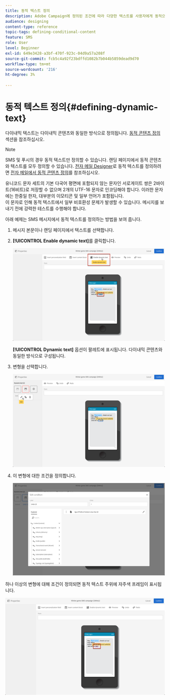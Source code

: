 ```yaml
---
title: 동적 텍스트 정의
description: Adobe Campaign에 정의된 조건에 따라 다양한 텍스트를 사용자에게 동적으로 표시하는 방법을 알아봅니다.
audience: designing
content-type: reference
topic-tags: defining-conditional-content
feature: SMS
role: User
level: Beginner
exl-id: 649e3428-a3bf-470f-923c-04d9a57a208f
source-git-commit: fcb5c4a92f23bdffd1082b7b044b5859dead9d70
workflow-type: tm+mt
source-wordcount: '216'
ht-degree: 3%

---
```


# 동적 텍스트 정의{#defining-dynamic-text}

다이내믹 텍스트는 다이내믹 콘텐츠와 동일한 방식으로 정의됩니다. [동적 콘텐츠 정의](../../designing/using/personalization.md#defining-dynamic-content-in-an-email) 섹션을 참조하십시오.

>[!NOTE]
>
>SMS 및 푸시의 경우 동적 텍스트만 정의할 수 있습니다. 랜딩 페이지에서 동적 콘텐츠와 텍스트를 모두 정의할 수 있습니다. [전자 메일 Designer](../../designing/using/designing-content-in-adobe-campaign.md)로 동적 텍스트를 정의하려면 [전자 메일에서 동적 콘텐츠 정의](../../designing/using/personalization.md#defining-dynamic-content-in-an-email)를 참조하십시오.

유니코드 문자 세트의 기본 다국어 평면에 포함되지 않는 문자인 서로게이트 쌍은 2바이트(16비트)로 저장할 수 없으며 2개의 UTF-16 문자로 인코딩해야 합니다. 이러한 문자에는 한중일 한자, 대부분의 이모티콘 및 일부 언어가 포함됩니다.
<br>이 문자로 인해 동적 텍스트에서 일부 비호환성 문제가 발생할 수 있습니다. 메시지를 보내기 전에 강력한 테스트를 수행해야 합니다.


아래 예제는 SMS 메시지에서 동적 텍스트를 정의하는 방법을 보여 줍니다.

1. 메시지 본문이나 랜딩 페이지에서 텍스트를 선택합니다.
1. **[!UICONTROL Enable dynamic text]**&#x200B;를 클릭합니다.

   ![](assets/dynamic_text_sms_1.png)

   **[!UICONTROL Dynamic text]** 옵션이 팔레트에 표시됩니다. 다이내믹 콘텐츠와 동일한 방식으로 구성됩니다.

1. 변형을 선택합니다.

   ![](assets/dynamic_text_sms_2.png)

1. 이 변형에 대한 조건을 정의합니다.

   ![](assets/dynamic_text_sms_4.png)

하나 이상의 변형에 대해 조건이 정의되면 동적 텍스트 주위에 자주색 프레임이 표시됩니다.

![](assets/dynamic_text_sms_3.png)
